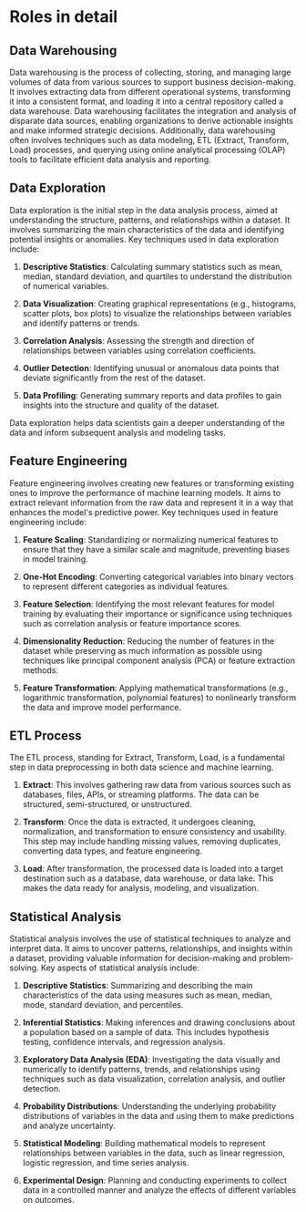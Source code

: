 # Roles in detail

## Data Warehousing

Data warehousing is the process of collecting, storing, and managing large volumes of data from various sources to support business decision-making. It involves extracting data from different operational systems, transforming it into a consistent format, and loading it into a central repository called a data warehouse. Data warehousing facilitates the integration and analysis of disparate data sources, enabling organizations to derive actionable insights and make informed strategic decisions. Additionally, data warehousing often involves techniques such as data modeling, ETL (Extract, Transform, Load) processes, and querying using online analytical processing (OLAP) tools to facilitate efficient data analysis and reporting.

## Data Exploration

Data exploration is the initial step in the data analysis process, aimed at understanding the structure, patterns, and relationships within a dataset. It involves summarizing the main characteristics of the data and identifying potential insights or anomalies. Key techniques used in data exploration include:

1. **Descriptive Statistics**: Calculating summary statistics such as mean, median, standard deviation, and quartiles to understand the distribution of numerical variables.

2. **Data Visualization**: Creating graphical representations (e.g., histograms, scatter plots, box plots) to visualize the relationships between variables and identify patterns or trends.

3. **Correlation Analysis**: Assessing the strength and direction of relationships between variables using correlation coefficients.

4. **Outlier Detection**: Identifying unusual or anomalous data points that deviate significantly from the rest of the dataset.

5. **Data Profiling**: Generating summary reports and data profiles to gain insights into the structure and quality of the dataset.

Data exploration helps data scientists gain a deeper understanding of the data and inform subsequent analysis and modeling tasks.

## Feature Engineering

Feature engineering involves creating new features or transforming existing ones to improve the performance of machine learning models. It aims to extract relevant information from the raw data and represent it in a way that enhances the model's predictive power. Key techniques used in feature engineering include:

1. **Feature Scaling**: Standardizing or normalizing numerical features to ensure that they have a similar scale and magnitude, preventing biases in model training.

2. **One-Hot Encoding**: Converting categorical variables into binary vectors to represent different categories as individual features.

3. **Feature Selection**: Identifying the most relevant features for model training by evaluating their importance or significance using techniques such as correlation analysis or feature importance scores.

4. **Dimensionality Reduction**: Reducing the number of features in the dataset while preserving as much information as possible using techniques like principal component analysis (PCA) or feature extraction methods.

5. **Feature Transformation**: Applying mathematical transformations (e.g., logarithmic transformation, polynomial features) to nonlinearly transform the data and improve model performance.

## ETL Process

The ETL process, standing for Extract, Transform, Load, is a fundamental step in data preprocessing in both data science and machine learning.

1. **Extract**: This involves gathering raw data from various sources such as databases, files, APIs, or streaming platforms. The data can be structured, semi-structured, or unstructured.

2. **Transform**: Once the data is extracted, it undergoes cleaning, normalization, and transformation to ensure consistency and usability. This step may include handling missing values, removing duplicates, converting data types, and feature engineering.

3. **Load**: After transformation, the processed data is loaded into a target destination such as a database, data warehouse, or data lake. This makes the data ready for analysis, modeling, and visualization.

## Statistical Analysis

Statistical analysis involves the use of statistical techniques to analyze and interpret data. It aims to uncover patterns, relationships, and insights within a dataset, providing valuable information for decision-making and problem-solving. Key aspects of statistical analysis include:

1. **Descriptive Statistics**: Summarizing and describing the main characteristics of the data using measures such as mean, median, mode, standard deviation, and percentiles.

2. **Inferential Statistics**: Making inferences and drawing conclusions about a population based on a sample of data. This includes hypothesis testing, confidence intervals, and regression analysis.

3. **Exploratory Data Analysis (EDA)**: Investigating the data visually and numerically to identify patterns, trends, and relationships using techniques such as data visualization, correlation analysis, and outlier detection.

4. **Probability Distributions**: Understanding the underlying probability distributions of variables in the data and using them to make predictions and analyze uncertainty.

5. **Statistical Modeling**: Building mathematical models to represent relationships between variables in the data, such as linear regression, logistic regression, and time series analysis.

6. **Experimental Design**: Planning and conducting experiments to collect data in a controlled manner and analyze the effects of different variables on outcomes.
